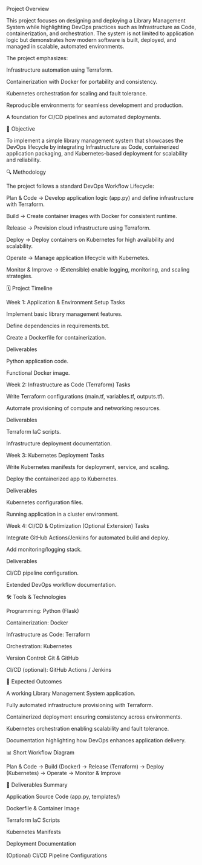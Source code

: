Project Overview

This project focuses on designing and deploying a Library Management System while highlighting DevOps practices such as Infrastructure as Code, containerization, and orchestration. The system is not limited to application logic but demonstrates how modern software is built, deployed, and managed in scalable, automated environments.

The project emphasizes:

Infrastructure automation using Terraform.

Containerization with Docker for portability and consistency.

Kubernetes orchestration for scaling and fault tolerance.

Reproducible environments for seamless development and production.

A foundation for CI/CD pipelines and automated deployments.

🎯 Objective

To implement a simple library management system that showcases the DevOps lifecycle by integrating Infrastructure as Code, containerized application packaging, and Kubernetes-based deployment for scalability and reliability.

🔍 Methodology

The project follows a standard DevOps Workflow Lifecycle:

Plan & Code → Develop application logic (app.py) and define infrastructure with Terraform.

Build → Create container images with Docker for consistent runtime.

Release → Provision cloud infrastructure using Terraform.

Deploy → Deploy containers on Kubernetes for high availability and scalability.

Operate → Manage application lifecycle with Kubernetes.

Monitor & Improve → (Extensible) enable logging, monitoring, and scaling strategies.

🗓️ Project Timeline

Week 1: Application & Environment Setup
Tasks

Implement basic library management features.

Define dependencies in requirements.txt.

Create a Dockerfile for containerization.

Deliverables

Python application code.

Functional Docker image.

Week 2: Infrastructure as Code (Terraform)
Tasks

Write Terraform configurations (main.tf, variables.tf, outputs.tf).

Automate provisioning of compute and networking resources.

Deliverables

Terraform IaC scripts.

Infrastructure deployment documentation.

Week 3: Kubernetes Deployment
Tasks

Write Kubernetes manifests for deployment, service, and scaling.

Deploy the containerized app to Kubernetes.

Deliverables

Kubernetes configuration files.

Running application in a cluster environment.

Week 4: CI/CD & Optimization (Optional Extension)
Tasks

Integrate GitHub Actions/Jenkins for automated build and deploy.

Add monitoring/logging stack.

Deliverables

CI/CD pipeline configuration.

Extended DevOps workflow documentation.

🛠️ Tools & Technologies

Programming: Python (Flask)

Containerization: Docker

Infrastructure as Code: Terraform

Orchestration: Kubernetes

Version Control: Git & GitHub

CI/CD (optional): GitHub Actions / Jenkins

🎯 Expected Outcomes

A working Library Management System application.

Fully automated infrastructure provisioning with Terraform.

Containerized deployment ensuring consistency across environments.

Kubernetes orchestration enabling scalability and fault tolerance.

Documentation highlighting how DevOps enhances application delivery.

📊 Short Workflow Diagram

Plan & Code → Build (Docker) → Release (Terraform) → Deploy (Kubernetes) → Operate → Monitor & Improve

📂 Deliverables Summary

Application Source Code (app.py, templates/)

Dockerfile & Container Image

Terraform IaC Scripts

Kubernetes Manifests

Deployment Documentation

(Optional) CI/CD Pipeline Configurations
